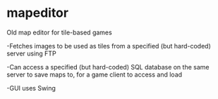 # mapeditor
Old map editor for tile-based games

-Fetches images to be used as tiles from a specified (but hard-coded) server using FTP

-Can access a specified (but hard-coded) SQL database on the same server to save maps to, for a game client to access and load

-GUI uses Swing


